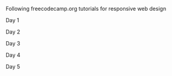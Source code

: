 
Following freecodecamp.org tutorials for responsive web design

Day 1


Day 2


Day 3


Day 4


Day 5



